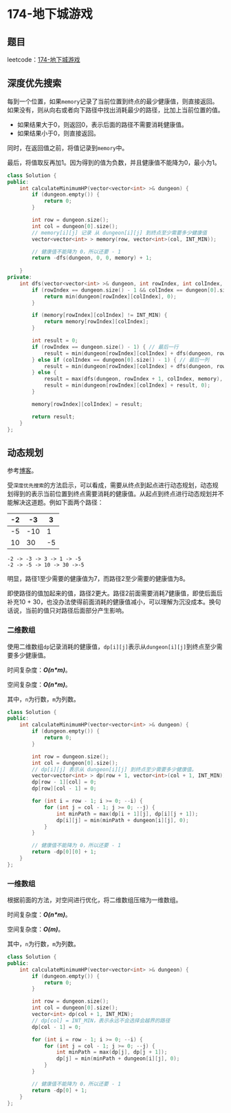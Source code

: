 # 174-地下城游戏

## 题目

leetcode：[174-地下城游戏](https://leetcode-cn.com/problems/dungeon-game/)

## 深度优先搜索

每到一个位置，如果`memory`记录了当前位置到终点的最少健康值，则直接返回。如果没有，则从向右或者向下路径中找出消耗最少的路径，比加上当前位置的值。

- 如果结果大于0，则返回0，表示后面的路径不需要消耗健康值。
- 如果结果小于0，则直接返回。

同时，在返回值之前，将值记录到`memory`中。

最后，将值取反再加1。因为得到的值为负数，并且健康值不能降为0，最小为1。

```c++
class Solution {
public:
    int calculateMinimumHP(vector<vector<int> >& dungeon) {
        if (dungeon.empty()) {
            return 0;
        }

        int row = dungeon.size();
        int col = dungeon[0].size();
        // memory[i][j] 记录 从 dungeon[i][j] 到终点至少需要多少健康值
        vector<vector<int> > memory(row, vector<int>(col, INT_MIN));

        // 健康值不能降为 0，所以还要 - 1
        return -dfs(dungeon, 0, 0, memory) + 1;
        
    }
private:
    int dfs(vector<vector<int> >& dungeon, int rowIndex, int colIndex, vector<vector<int> >& memory) {
        if (rowIndex == dungeon.size() - 1 && colIndex == dungeon[0].size() - 1) {
            return min(dungeon[rowIndex][colIndex], 0);
        }

        if (memory[rowIndex][colIndex] != INT_MIN) {
            return memory[rowIndex][colIndex];
        }

        int result = 0;
        if (rowIndex == dungeon.size() - 1) { // 最后一行
            result = min(dungeon[rowIndex][colIndex] + dfs(dungeon, rowIndex, colIndex + 1, memory), 0);
        } else if (colIndex == dungeon[0].size() - 1) { // 最后一列
            result = min(dungeon[rowIndex][colIndex] + dfs(dungeon, rowIndex + 1, colIndex, memory), 0);
        } else {
            result = max(dfs(dungeon, rowIndex + 1, colIndex, memory), dfs(dungeon, rowIndex, colIndex + 1, memory)); // 展出消耗少的路径
            result = min(dungeon[rowIndex][colIndex] + result, 0);
        }

        memory[rowIndex][colIndex] = result;

        return result;
    }
};
```

## 动态规划

参考[博客](https://github.com/grandyang/leetcode/issues/174)。

受`深度优先搜索`的方法启示，可以看成，需要从终点到起点进行动态规划，动态规划得到的表示当前位置到终点需要消耗的健康值。从起点到终点进行动态规划并不能解决这道题。例如下面两个路径：

| -2   | -3   | 3    |
| ---- | ---- | ---- |
| -5   | -10  | 1    |
| 10   | 30   | -5   |



```
-2 -> -3 -> 3 -> 1 -> -5
-2 -> -5 -> 10 -> 30 ->-5
```

明显，路径1至少需要的健康值为7，而路径2至少需要的健康值为8。

即使路径的值加起来的值，路径2更大。路径2前面需要消耗7健康值，即使后面后补充10 + 30，也没办法使得前面消耗的健康值减小，可以理解为沉没成本。换句话说，当前的值只对路径后面部分产生影响。

### 二维数组

使用二维数组`dp`记录消耗的健康值，`dp[i][j]`表示从`dungeon[i][j]`到终点至少需要多少健康值。

时间复杂度：***O(n\*m)***。

空间复杂度：***O(n\*m)***。

其中，`n`为行数，`m`为列数。

```c++
class Solution {
public:
    int calculateMinimumHP(vector<vector<int> >& dungeon) {
        if (dungeon.empty()) {
            return 0;
        }

        int row = dungeon.size();
        int col = dungeon[0].size();
        // dp[i][j] 表示从 dungeon[i][j] 到终点至少需要多少健康值。
        vector<vector<int> > dp(row + 1, vector<int>(col + 1, INT_MIN));
        dp[row - 1][col] = 0;
        dp[row][col - 1] = 0;

        for (int i = row - 1; i >= 0; --i) {
            for (int j = col - 1; j >= 0; --j) {
                int minPath = max(dp[i + 1][j], dp[i][j + 1]);
                dp[i][j] = min(minPath + dungeon[i][j], 0);
            }
        }

        // 健康值不能降为 0，所以还要 - 1
        return -dp[0][0] + 1;
    }
};
```

### 一维数组

根据前面的方法，对空间进行优化，将二维数组压缩为一维数组。

时间复杂度：***O(n\*m)***。

空间复杂度：***O(m)***。

其中，`n`为行数，`m`为列数。

```c++
class Solution {
public:
    int calculateMinimumHP(vector<vector<int> >& dungeon) {
        if (dungeon.empty()) {
            return 0;
        }

        int row = dungeon.size();
        int col = dungeon[0].size();
        vector<int> dp(col + 1, INT_MIN);
        // dp[col] = INT_MIN，表示永远不会选择会越界的路径
        dp[col - 1] = 0;

        for (int i = row - 1; i >= 0; --i) {
            for (int j = col - 1; j >= 0; --j) {
                int minPath = max(dp[j], dp[j + 1]);
                dp[j] = min(minPath + dungeon[i][j], 0);
            }
        }

        // 健康值不能降为 0，所以还要 - 1
        return -dp[0] + 1;
    }
};
```

